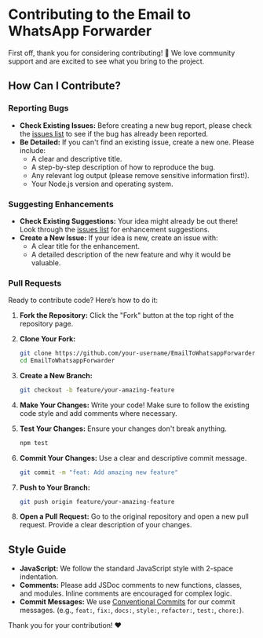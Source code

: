 # Contributing to the Email to WhatsApp Forwarder

First off, thank you for considering contributing! 🎉 We love community support and are excited to see what you bring to the project.

## How Can I Contribute?

### **Reporting Bugs**

-   **Check Existing Issues:** Before creating a new bug report, please check the [issues list](https://github.com/afluz/EmailToWhatsappForwarder/issues) to see if the bug has already been reported.
-   **Be Detailed:** If you can't find an existing issue, create a new one. Please include:
    -   A clear and descriptive title.
    -   A step-by-step description of how to reproduce the bug.
    -   Any relevant log output (please remove sensitive information first!).
    -   Your Node.js version and operating system.

### **Suggesting Enhancements**

-   **Check Existing Suggestions:** Your idea might already be out there! Look through the [issues list](https://github.com/afluz/EmailToWhatsappForwarder/issues) for enhancement suggestions.
-   **Create a New Issue:** If your idea is new, create an issue with:
    -   A clear title for the enhancement.
    -   A detailed description of the new feature and why it would be valuable.

### **Pull Requests**

Ready to contribute code? Here’s how to do it:

1.  **Fork the Repository:** Click the "Fork" button at the top right of the repository page.

2.  **Clone Your Fork:**
    ```bash
    git clone https://github.com/your-username/EmailToWhatsappForwarder.git
    cd EmailToWhatsappForwarder
    ```

3.  **Create a New Branch:**
    ```bash
    git checkout -b feature/your-amazing-feature
    ```

4.  **Make Your Changes:** Write your code! Make sure to follow the existing code style and add comments where necessary.

5.  **Test Your Changes:** Ensure your changes don't break anything.
    ```bash
    npm test
    ```

6.  **Commit Your Changes:** Use a clear and descriptive commit message.
    ```bash
    git commit -m "feat: Add amazing new feature"
    ```

7.  **Push to Your Branch:**
    ```bash
    git push origin feature/your-amazing-feature
    ```

8.  **Open a Pull Request:** Go to the original repository and open a new pull request. Provide a clear description of your changes.

## Style Guide

-   **JavaScript:** We follow the standard JavaScript style with 2-space indentation.
-   **Comments:** Please add JSDoc comments to new functions, classes, and modules. Inline comments are encouraged for complex logic.
-   **Commit Messages:** We use [Conventional Commits](https://www.conventionalcommits.org/en/v1.0.0/) for our commit messages. (e.g., `feat:`, `fix:`, `docs:`, `style:`, `refactor:`, `test:`, `chore:`).

Thank you for your contribution! ❤️